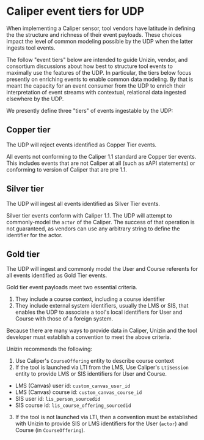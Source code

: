 # Caliper event tiers for UDP

When implementing a Caliper sensor, tool vendors have latitude in defining the the structure and richness of their event payloads. These choices impact the level of common modeling possible by the UDP when the latter ingests tool events.

The follow "event tiers" below are intended to guide Unizin, vendor, and consortium discussions about how best to structure tool events to maximally use the features of the UDP. In particular, the tiers below focus presently on enriching events to enable common data modeling. By that is meant the capacity for an event consumer from the UDP to enrich their interpretation of event streams with contextual, relational data ingested elsewhere by the UDP.

We presently define three "tiers" of events ingestable by the UDP:

## Copper tier
The UDP will reject events identified as Copper Tier events.

All events not conforming to the Caliper 1.1 standard are Copper tier events. This includes events that are not Caliper at all (such as xAPI statements) or conforming to version of Caliper that are pre 1.1.

## Silver tier
The UDP will ingest all events identified as Silver Tier events.

Silver tier events conform with Caliper 1.1. The UDP will attempt to commonly-model the `actor` of the Caliper. The success of that operation is not guaranteed, as vendors can use any arbitrary string to define the identifier for the actor.

## Gold tier
The UDP will ingest and commonly model the User and Course referents for all events identified as Gold Tier events.

Gold tier event payloads meet two essential criteria.

1. They include a course context, including a course identifier
1. They include external system identifiers, usually the LMS or SIS, that enables the UDP to associate a tool's local identifiers for User and Course with those of a foreign system.

Because there are many ways to provide data in Caliper, Unizin and the tool developer must establish a convention to meet the above criteria.

Unizin recommends the following:

1. Use Caliper's `CourseOffering` entity to describe course context
2. If the tool is launched via LTI from the LMS, Use Caliper's `LtiSession` entity to provide LMS or SIS identifiers for User and Course.
  - LMS (Canvas) user id: `custom_canvas_user_id`
  - LMS (Canvas) course id: `custom_canvas_course_id`
  - SIS user id: `lis_person_sourcedid`
  - SIS course id: `lis_course_offering_sourcedid`

3. If the tool is not launched via LTI, then a convention must be established with Unizin to provide SIS or LMS identifiers for the User (`actor`) and Course (in `CourseOffering`).
